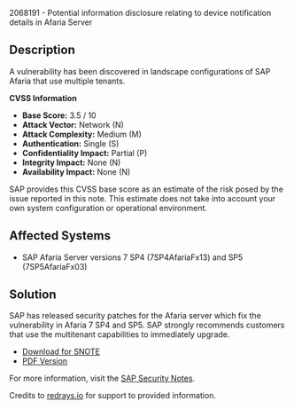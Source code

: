 2068191 - Potential information disclosure relating to device notification details in Afaria Server

## Description

A vulnerability has been discovered in landscape configurations of SAP Afaria that use multiple tenants.

**CVSS Information**
- **Base Score:** 3.5 / 10
- **Attack Vector:** Network (N)
- **Attack Complexity:** Medium (M)
- **Authentication:** Single (S)
- **Confidentiality Impact:** Partial (P)
- **Integrity Impact:** None (N)
- **Availability Impact:** None (N)

SAP provides this CVSS base score as an estimate of the risk posed by the issue reported in this note. This estimate does not take into account your own system configuration or operational environment.

## Affected Systems

- SAP Afaria Server versions 7 SP4 (7SP4AfariaFx13) and SP5 (7SP5AfariaFx03)

## Solution

SAP has released security patches for the Afaria server which fix the vulnerability in Afaria 7 SP4 and SP5. SAP strongly recommends customers that use the multitenant capabilities to immediately upgrade.

- [Download for SNOTE](https://notesdownloads.sap.com/note/0040000017944742017)
- [PDF Version](https://me.sap.com/sap/support/sfm/notes/print/0002068191?language=en-US&token=5E592F8DEFEBC9EF5957520B1878B60A)

For more information, visit the [SAP Security Notes](https://me.sap.com/securitynotes/).

Credits to [redrays.io](https://redrays.io) for support to provided information.